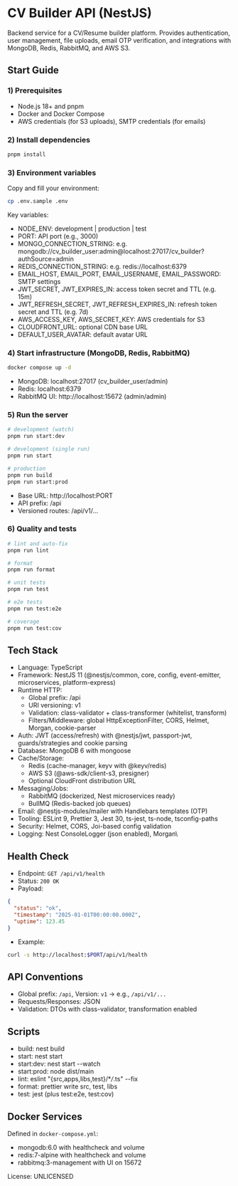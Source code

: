 # CV Builder API (NestJS)

Backend service for a CV/Resume builder platform. Provides authentication, user management, file uploads, email OTP verification, and integrations with MongoDB, Redis, RabbitMQ, and AWS S3.

## Start Guide

### 1) Prerequisites

- Node.js 18+ and pnpm
- Docker and Docker Compose
- AWS credentials (for S3 uploads), SMTP credentials (for emails)

### 2) Install dependencies

```bash
pnpm install
```

### 3) Environment variables

Copy and fill your environment:

```bash
cp .env.sample .env
```

Key variables:

- NODE_ENV: development | production | test
- PORT: API port (e.g., 3000)
- MONGO_CONNECTION_STRING: e.g. mongodb://cv_builder_user:admin@localhost:27017/cv_builder?authSource=admin
- REDIS_CONNECTION_STRING: e.g. redis://localhost:6379
- EMAIL_HOST, EMAIL_PORT, EMAIL_USERNAME, EMAIL_PASSWORD: SMTP settings
- JWT_SECRET, JWT_EXPIRES_IN: access token secret and TTL (e.g. 15m)
- JWT_REFRESH_SECRET, JWT_REFRESH_EXPIRES_IN: refresh token secret and TTL (e.g. 7d)
- AWS_ACCESS_KEY, AWS_SECRET_KEY: AWS credentials for S3
- CLOUDFRONT_URL: optional CDN base URL
- DEFAULT_USER_AVATAR: default avatar URL

### 4) Start infrastructure (MongoDB, Redis, RabbitMQ)

```bash
docker compose up -d
```

- MongoDB: localhost:27017 (cv_builder_user/admin)
- Redis: localhost:6379
- RabbitMQ UI: http://localhost:15672 (admin/admin)

### 5) Run the server

```bash
# development (watch)
pnpm run start:dev

# development (single run)
pnpm run start

# production
pnpm run build
pnpm run start:prod
```

- Base URL: http://localhost:PORT
- API prefix: /api
- Versioned routes: /api/v1/...

### 6) Quality and tests

```bash
# lint and auto-fix
pnpm run lint

# format
pnpm run format

# unit tests
pnpm run test

# e2e tests
pnpm run test:e2e

# coverage
pnpm run test:cov
```

## Tech Stack

- Language: TypeScript
- Framework: NestJS 11 (@nestjs/common, core, config, event-emitter, microservices, platform-express)
- Runtime HTTP:
  - Global prefix: /api
  - URI versioning: v1
  - Validation: class-validator + class-transformer (whitelist, transform)
  - Filters/Middleware: global HttpExceptionFilter, CORS, Helmet, Morgan, cookie-parser
- Auth: JWT (access/refresh) with @nestjs/jwt, passport-jwt, guards/strategies and cookie parsing
- Database: MongoDB 6 with mongoose
- Cache/Storage:
  - Redis (cache-manager, keyv with @keyv/redis)
  - AWS S3 (@aws-sdk/client-s3, presigner)
  - Optional CloudFront distribution URL
- Messaging/Jobs:
  - RabbitMQ (dockerized, Nest microservices ready)
  - BullMQ (Redis-backed job queues)
- Email: @nestjs-modules/mailer with Handlebars templates (OTP)
- Tooling: ESLint 9, Prettier 3, Jest 30, ts-jest, ts-node, tsconfig-paths
- Security: Helmet, CORS, Joi-based config validation
- Logging: Nest ConsoleLogger (json enabled), Morgan\\

## Health Check

- Endpoint: `GET /api/v1/health`
- Status: `200 OK`
- Payload:

```json
{
  "status": "ok",
  "timestamp": "2025-01-01T00:00:00.000Z",
  "uptime": 123.45
}
```

- Example:

```bash
curl -s http://localhost:$PORT/api/v1/health
```

## API Conventions

- Global prefix: `/api`, Version: `v1` → e.g., `/api/v1/...`
- Requests/Responses: JSON
- Validation: DTOs with class-validator, transformation enabled

## Scripts

- build: nest build
- start: nest start
- start:dev: nest start --watch
- start:prod: node dist/main
- lint: eslint "{src,apps,libs,test}/\*_/_.ts" --fix
- format: prettier write src, test, libs
- test: jest (plus test:e2e, test:cov)

## Docker Services

Defined in `docker-compose.yml`:

- mongodb:6.0 with healthcheck and volume
- redis:7-alpine with healthcheck and volume
- rabbitmq:3-management with UI on 15672

License: UNLICENSED
